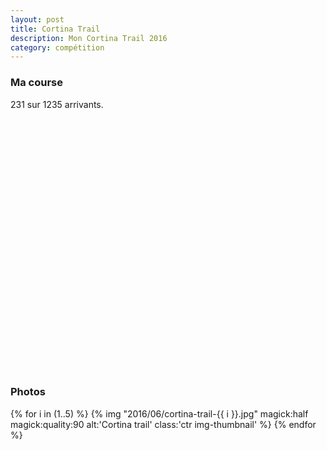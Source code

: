 ```yaml
---
layout: post
title: Cortina Trail
description: Mon Cortina Trail 2016
category: compétition
---
```


### Ma course

231 sur 1235 arrivants.

<iframe
  height='405'
  width='100%'
  frameborder='0'
  allowtransparency='true'
  scrolling='no'
  data-src='https://www.strava.com/activities/620283722/embed/90d8fdd4528843c94b90d66f3a28955ad020a720'
  onload='lzld(this)'>
</iframe>

### Photos

{% for i in (1..5) %}
{%
  img
  "2016/06/cortina-trail-{{ i }}.jpg"
  magick:half
  magick:quality:90
  alt:'Cortina trail'
  class:'ctr img-thumbnail'
%}
{% endfor %}
